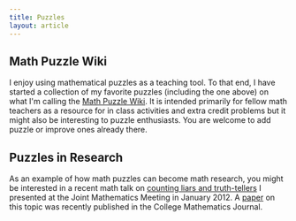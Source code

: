 ```yaml
---
title: Puzzles
layout: article
---
```


## Math Puzzle Wiki

I enjoy using mathematical puzzles as a teaching tool. To that end, I have started a collection of my favorite puzzles
(including the one above) on what I'm calling the [Math Puzzle Wiki](http://www.mathpuzzlewiki.com). It is intended
primarily for fellow math teachers as a resource for in class activities and extra credit problems but it might also be
interesting to puzzle enthusiasts. You are welcome to add puzzle or improve ones already there.

## Puzzles in Research

As an example of how math puzzles can become math research, you might be interested in a recent math talk on [counting
liars and truth-tellers](/talks/jmm2012talk.pdf) I presented at the Joint Mathematics Meeting in January 2012\. A
[paper](/papers/CountingKnightsKnaves.pdf) on this topic was recently published in the College Mathematics Journal.
